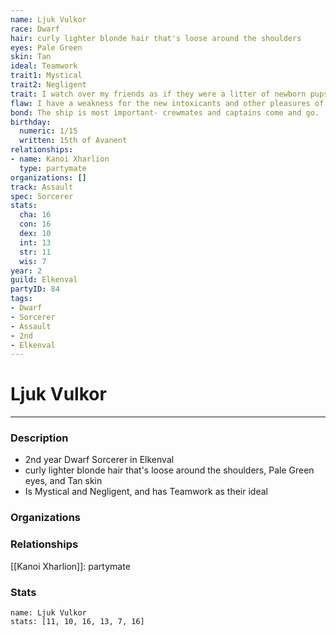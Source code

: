 ```yaml
---
name: Ljuk Vulkor
race: Dwarf
hair: curly lighter blonde hair that's loose around the shoulders
eyes: Pale Green
skin: Tan
ideal: Teamwork
trait1: Mystical
trait2: Negligent
trait: I watch over my friends as if they were a litter of newborn pups.
flaw: I have a weakness for the new intoxicants and other pleasures of this land.
bond: The ship is most important- crewmates and captains come and go.
birthday:
  numeric: 1/15
  written: 15th of Avanent
relationships:
- name: Kanoi Xharlion
  type: partymate
organizations: []
track: Assault
spec: Sorcerer
stats:
  cha: 16
  con: 16
  dex: 10
  int: 13
  str: 11
  wis: 7
year: 2
guild: Elkenval
partyID: 84
tags:
- Dwarf
- Sorcerer
- Assault
- 2nd
- Elkenval
---
```

# Ljuk Vulkor
---
### Description
- 2nd year Dwarf Sorcerer in Elkenval
- curly lighter blonde hair that's loose around the shoulders, Pale Green eyes, and Tan skin
- Is Mystical and Negligent, and has Teamwork as their ideal

### Organizations
### Relationships
[[Kanoi Xharlion]]: partymate
### Stats
```statblock
name: Ljuk Vulkor
stats: [11, 10, 16, 13, 7, 16]
```